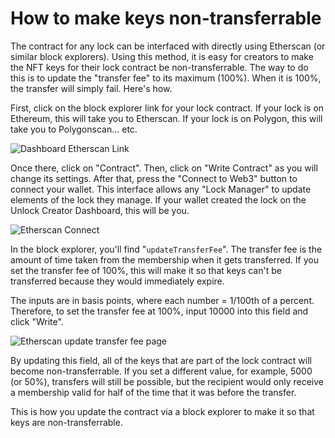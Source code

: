 # How to make keys non-transferrable

The contract for any lock can be interfaced with directly using Etherscan (or similar block explorers). Using this method, it is easy for creators to make the NFT keys for their lock contract be non-transferrable. The way to do this is to update the "transfer fee" to its maximum (100%). When it is 100%, the transfer will simply fail. Here's how.

First, click on the block explorer link for your lock contract. If your lock is on Ethereum, this will take you to Etherscan. If your lock is on Polygon, this will take you to Polygonscan... etc.

![Dashboard Etherscan Link](/img/creators/dashboard-etherscan-link.png)

Once there, click on "Contract". Then, click on "Write Contract" as you will change its settings. After that, press the "Connect to Web3" button to connect your wallet. This interface allows any "Lock Manager" to update elements of the lock they manage. If your wallet created the lock on the Unlock Creator Dashboard, this will be you.

![Etherscan Connect](/img/creators/etherscan-connect-wallet-2.png)

In the block explorer, you'll find "`updateTransferFee`". The transfer fee is the amount of time taken from the membership when it gets transferred. If you set the transfer fee of 100%, this will make it so that keys can't be transferred because they would immediately expire.

The inputs are in basis points, where each number = 1/100th of a percent. Therefore, to set the transfer fee at 100%, input 10000 into this field and click "Write".

![Etherscan update transfer fee page](/img/creators/etherscan-update-transfer-fee.png)

By updating this field, all of the keys that are part of the lock contract will become non-transferrable. If you set a different value, for example, 5000 (or 50%), transfers will still be possible, but the recipient would only receive a membership valid for half of the time that it was before the transfer.

This is how you update the contract via a block explorer to make it so that keys are non-transferrable.
